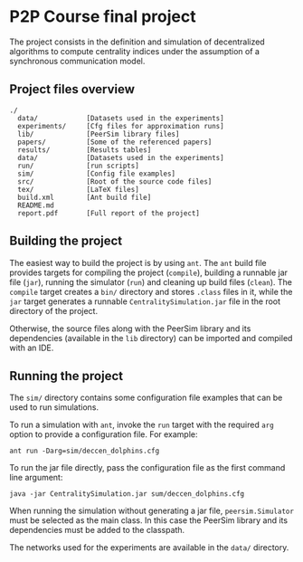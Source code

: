 P2P Course final project
========================

The project consists in the definition and simulation of decentralized algorithms to compute centrality indices under the assumption of a synchronous communication model.

Project files overview
----------------------

	./
	  data/            [Datasets used in the experiments]
	  experiments/     [Cfg files for approximation runs]
	  lib/             [PeerSim library files]
	  papers/          [Some of the referenced papers]
	  results/         [Results tables]
	  data/            [Datasets used in the experiments]
	  run/             [run scripts]
	  sim/             [Config file examples]
	  src/             [Root of the source code files]
	  tex/             [LaTeX files]
	  build.xml        [Ant build file]
	  README.md        
	  report.pdf       [Full report of the project]

Building the project
--------------------

The easiest way to build the project is by using `ant`. The `ant` build file provides targets for compiling the project (`compile`), building a runnable jar file (`jar`), running the simulator (`run`) and cleaning up build files (`clean`). The `compile` target creates a `bin/` directory and stores `.class` files in it, while the `jar` target generates a runnable `CentralitySimulation.jar` file in the root directory of the project.

Otherwise, the source files along with the PeerSim library and its dependencies (available in the `lib` directory) can be imported and compiled with an IDE.

Running the project
-------------------

The `sim/` directory contains some configuration file examples that can be used to run simulations.

To run a simulation with `ant`, invoke the `run` target with the required `arg` option to provide a configuration file. For example:

	ant run -Darg=sim/deccen_dolphins.cfg

To run the jar file directly, pass the configuration file as the first command line argument:

	java -jar CentralitySimulation.jar sum/deccen_dolphins.cfg

When running the simulation without generating a jar file, `peersim.Simulator` must be selected as the main class. In this case the PeerSim library and its dependencies must be added to the classpath.

The networks used for the experiments are available in the `data/` directory.

